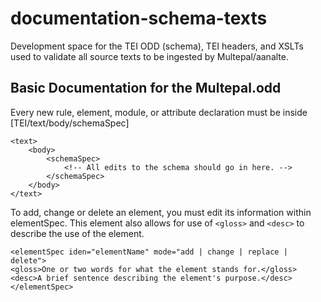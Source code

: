 # documentation-schema-texts
Development space for the TEI ODD (schema), TEI headers, and XSLTs used to validate all source texts to be ingested by Multepal/aanalte.

## Basic Documentation for the Multepal.odd

Every new rule, element, module, or attribute declaration must be inside [TEI/text/body/schemaSpec]

``` 
<text>
    <body>
        <schemaSpec>
            <!-- All edits to the schema should go in here. -->
        </schemaSpec>
    </body>
</text>
```

To add, change or delete an element, you must edit its information within elementSpec. 
This element also allows for use of `<gloss>` and `<desc>` to describe the use of
the element.

```
<elementSpec iden="elementName" mode="add | change | replace | delete">
<gloss>One or two words for what the element stands for.</gloss>
<desc>A brief sentence describing the element's purpose.</desc>
</elementSpec>
```

